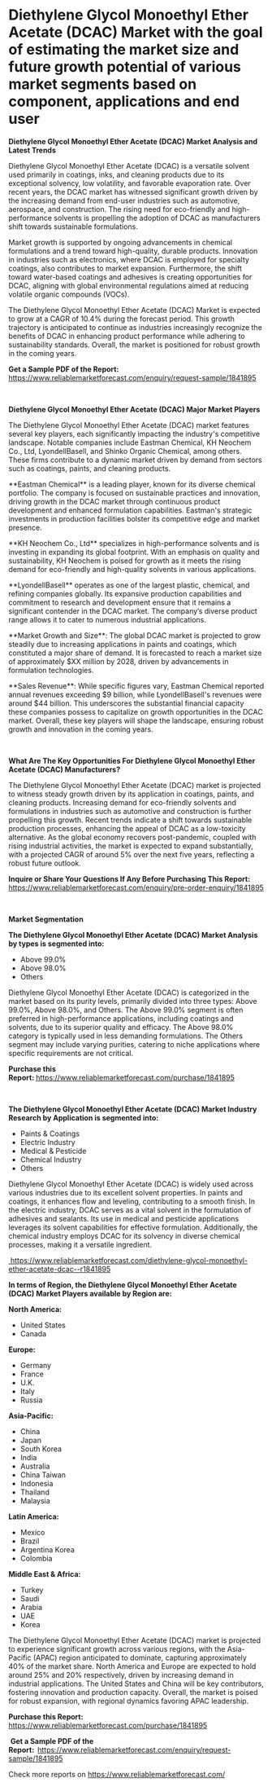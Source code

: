 <p><h1>Diethylene Glycol Monoethyl Ether Acetate (DCAC) Market with the goal of estimating the market size and future growth potential of various market segments based on component, applications and end user</h1></p><p><strong>Diethylene Glycol Monoethyl Ether Acetate (DCAC) Market Analysis and Latest Trends</strong></p>
<p><p>Diethylene Glycol Monoethyl Ether Acetate (DCAC) is a versatile solvent used primarily in coatings, inks, and cleaning products due to its exceptional solvency, low volatility, and favorable evaporation rate. Over recent years, the DCAC market has witnessed significant growth driven by the increasing demand from end-user industries such as automotive, aerospace, and construction. The rising need for eco-friendly and high-performance solvents is propelling the adoption of DCAC as manufacturers shift towards sustainable formulations.</p><p>Market growth is supported by ongoing advancements in chemical formulations and a trend toward high-quality, durable products. Innovation in industries such as electronics, where DCAC is employed for specialty coatings, also contributes to market expansion. Furthermore, the shift toward water-based coatings and adhesives is creating opportunities for DCAC, aligning with global environmental regulations aimed at reducing volatile organic compounds (VOCs).</p><p>The Diethylene Glycol Monoethyl Ether Acetate (DCAC) Market is expected to grow at a CAGR of 10.4% during the forecast period. This growth trajectory is anticipated to continue as industries increasingly recognize the benefits of DCAC in enhancing product performance while adhering to sustainability standards. Overall, the market is positioned for robust growth in the coming years.</p></p>
<p><strong>Get a Sample PDF of the Report:&nbsp;</strong> <a href="https://www.reliablemarketforecast.com/enquiry/request-sample/1841895?utm_campaign=3096&utm_medium=2&utm_source=Github&utm_content=ia&utm_term=26032025&utm_id=diethylene-glycol-monoethyl-ether-acetate-dcac">https://www.reliablemarketforecast.com/enquiry/request-sample/1841895</a></p>
<p>&nbsp;</p>
<p><strong>Diethylene Glycol Monoethyl Ether Acetate (DCAC) Major Market Players</strong></p>
<p><p>The Diethylene Glycol Monoethyl Ether Acetate (DCAC) market features several key players, each significantly impacting the industry's competitive landscape. Notable companies include Eastman Chemical, KH Neochem Co., Ltd, LyondellBasell, and Shinko Organic Chemical, among others. These firms contribute to a dynamic market driven by demand from sectors such as coatings, paints, and cleaning products.</p><p>**Eastman Chemical** is a leading player, known for its diverse chemical portfolio. The company is focused on sustainable practices and innovation, driving growth in the DCAC market through continuous product development and enhanced formulation capabilities. Eastman's strategic investments in production facilities bolster its competitive edge and market presence.</p><p>**KH Neochem Co., Ltd** specializes in high-performance solvents and is investing in expanding its global footprint. With an emphasis on quality and sustainability, KH Neochem is poised for growth as it meets the rising demand for eco-friendly and high-quality solvents in various applications.</p><p>**LyondellBasell** operates as one of the largest plastic, chemical, and refining companies globally. Its expansive production capabilities and commitment to research and development ensure that it remains a significant contender in the DCAC market. The company’s diverse product range allows it to cater to numerous industrial applications.</p><p>**Market Growth and Size**: The global DCAC market is projected to grow steadily due to increasing applications in paints and coatings, which constituted a major share of demand. It is forecasted to reach a market size of approximately $XX million by 2028, driven by advancements in formulation technologies.</p><p>**Sales Revenue**: While specific figures vary, Eastman Chemical reported annual revenues exceeding $9 billion, while LyondellBasell's revenues were around $44 billion. This underscores the substantial financial capacity these companies possess to capitalize on growth opportunities in the DCAC market. Overall, these key players will shape the landscape, ensuring robust growth and innovation in the coming years.</p></p>
<p>&nbsp;</p>
<p><strong>What Are The Key Opportunities For Diethylene Glycol Monoethyl Ether Acetate (DCAC) Manufacturers?</strong></p>
<p><p>The Diethylene Glycol Monoethyl Ether Acetate (DCAC) market is projected to witness steady growth driven by its application in coatings, paints, and cleaning products. Increasing demand for eco-friendly solvents and formulations in industries such as automotive and construction is further propelling this growth. Recent trends indicate a shift towards sustainable production processes, enhancing the appeal of DCAC as a low-toxicity alternative. As the global economy recovers post-pandemic, coupled with rising industrial activities, the market is expected to expand substantially, with a projected CAGR of around 5% over the next five years, reflecting a robust future outlook.</p></p>
<p><strong>Inquire or Share Your Questions If Any Before Purchasing This Report:</strong> <a href="https://www.reliablemarketforecast.com/enquiry/pre-order-enquiry/1841895?utm_campaign=3096&utm_medium=2&utm_source=Github&utm_content=ia&utm_term=26032025&utm_id=diethylene-glycol-monoethyl-ether-acetate-dcac">https://www.reliablemarketforecast.com/enquiry/pre-order-enquiry/1841895</a></p>
<p>&nbsp;</p>
<p><strong>Market Segmentation</strong></p>
<p><strong>The Diethylene Glycol Monoethyl Ether Acetate (DCAC) Market Analysis by types is segmented into:</strong></p>
<p><ul><li>Above 99.0%</li><li>Above 98.0%</li><li>Others</li></ul></p>
<p><p>Diethylene Glycol Monoethyl Ether Acetate (DCAC) is categorized in the market based on its purity levels, primarily divided into three types: Above 99.0%, Above 98.0%, and Others. The Above 99.0% segment is often preferred in high-performance applications, including coatings and solvents, due to its superior quality and efficacy. The Above 98.0% category is typically used in less demanding formulations. The Others segment may include varying purities, catering to niche applications where specific requirements are not critical.</p></p>
<p><strong>Purchase this Report:&nbsp;</strong><a href="https://www.reliablemarketforecast.com/purchase/1841895?utm_campaign=3096&utm_medium=2&utm_source=Github&utm_content=ia&utm_term=26032025&utm_id=diethylene-glycol-monoethyl-ether-acetate-dcac">https://www.reliablemarketforecast.com/purchase/1841895</a></p>
<p>&nbsp;</p>
<p><strong>The Diethylene Glycol Monoethyl Ether Acetate (DCAC) Market Industry Research by Application is segmented into:</strong></p>
<p><ul><li>Paints & Coatings</li><li>Electric Industry</li><li>Medical & Pesticide</li><li>Chemical Industry</li><li>Others</li></ul></p>
<p><p>Diethylene Glycol Monoethyl Ether Acetate (DCAC) is widely used across various industries due to its excellent solvent properties. In paints and coatings, it enhances flow and leveling, contributing to a smooth finish. In the electric industry, DCAC serves as a vital solvent in the formulation of adhesives and sealants. Its use in medical and pesticide applications leverages its solvent capabilities for effective formulation. Additionally, the chemical industry employs DCAC for its solvency in diverse chemical processes, making it a versatile ingredient.</p></p>
<p><a href="https://www.reliablemarketforecast.com/diethylene-glycol-monoethyl-ether-acetate-dcac--r1841895?utm_campaign=3096&utm_medium=2&utm_source=Github&utm_content=ia&utm_term=26032025&utm_id=diethylene-glycol-monoethyl-ether-acetate-dcac">&nbsp;https://www.reliablemarketforecast.com/diethylene-glycol-monoethyl-ether-acetate-dcac--r1841895</a></p>
<p><strong>In terms of Region, the Diethylene Glycol Monoethyl Ether Acetate (DCAC) Market Players available by Region are:</strong></p>
<p>
    <p> <strong> North America: </strong>
        <ul>
            <li>United States</li>
            <li>Canada</li>
        </ul>
        </p> 
    <p> <strong> Europe: </strong>
        <ul>
            <li>Germany</li>
            <li>France</li>
            <li>U.K.</li>
            <li>Italy</li>
            <li>Russia</li>
        </ul>
        </p> 
    <p> <strong> Asia-Pacific: </strong>
        <ul>
            <li>China</li>
            <li>Japan</li>
            <li>South Korea</li>
            <li>India</li>
            <li>Australia</li>
            <li>China Taiwan</li>
            <li>Indonesia</li>
            <li>Thailand</li>
            <li>Malaysia</li>
        </ul>
        </p> 
    <p> <strong> Latin America: </strong>
        <ul>
            <li>Mexico</li>
            <li>Brazil</li>
            <li>Argentina Korea</li>
            <li>Colombia</li>
        </ul>
        </p> 
    <p> <strong> Middle East & Africa: </strong>
        <ul>
            <li>Turkey</li>
            <li>Saudi</li>
            <li>Arabia</li>
            <li>UAE</li>
            <li>Korea</li>
        </ul>
    </p>
    </p>
<p><p>The Diethylene Glycol Monoethyl Ether Acetate (DCAC) market is projected to experience significant growth across various regions, with the Asia-Pacific (APAC) region anticipated to dominate, capturing approximately 40% of the market share. North America and Europe are expected to hold around 25% and 20% respectively, driven by increasing demand in industrial applications. The United States and China will be key contributors, fostering innovation and production capacity. Overall, the market is poised for robust expansion, with regional dynamics favoring APAC leadership.</p></p>
<p><strong>Purchase this Report: </strong><a href="https://www.reliablemarketforecast.com/purchase/1841895?utm_campaign=3096&utm_medium=2&utm_source=Github&utm_content=ia&utm_term=26032025&utm_id=diethylene-glycol-monoethyl-ether-acetate-dcac">https://www.reliablemarketforecast.com/purchase/1841895</a></p>
<p>&nbsp;<strong>Get a Sample PDF of the Report:&nbsp;&nbsp;</strong><a href="https://www.reliablemarketforecast.com/enquiry/request-sample/1841895?utm_campaign=3096&utm_medium=2&utm_source=Github&utm_content=ia&utm_term=26032025&utm_id=diethylene-glycol-monoethyl-ether-acetate-dcac">https://www.reliablemarketforecast.com/enquiry/request-sample/1841895</a></p>
<p><strong></strong></p>
<p>Check more reports on <a href="https://www.reliablemarketforecast.com/?utm_campaign=3096&utm_medium=2&utm_source=Github&utm_content=ia&utm_term=26032025&utm_id=diethylene-glycol-monoethyl-ether-acetate-dcac">https://www.reliablemarketforecast.com/</a></p>